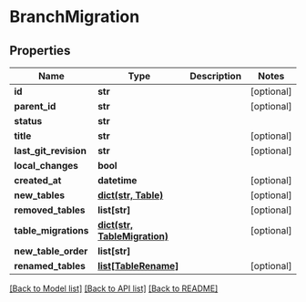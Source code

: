 # BranchMigration

## Properties
Name | Type | Description | Notes
------------ | ------------- | ------------- | -------------
**id** | **str** |  | [optional] 
**parent_id** | **str** |  | [optional] 
**status** | **str** |  | 
**title** | **str** |  | [optional] 
**last_git_revision** | **str** |  | [optional] 
**local_changes** | **bool** |  | 
**created_at** | **datetime** |  | [optional] 
**new_tables** | [**dict(str, Table)**](Table.md) |  | [optional] 
**removed_tables** | **list[str]** |  | [optional] 
**table_migrations** | [**dict(str, TableMigration)**](TableMigration.md) |  | [optional] 
**new_table_order** | **list[str]** |  | 
**renamed_tables** | [**list[TableRename]**](TableRename.md) |  | [optional] 

[[Back to Model list]](../README.md#documentation-for-models) [[Back to API list]](../README.md#documentation-for-api-endpoints) [[Back to README]](../README.md)


